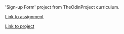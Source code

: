 'Sign-up Form' project from TheOdinProject curriculum.

[Link to assignment](https://www.theodinproject.com/lessons/node-path-intermediate-html-and-css-sign-up-form)

[Link to project](https://octavian-sn.github.io/odin-sign-up-form/)